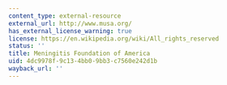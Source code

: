 ```yaml
---
content_type: external-resource
external_url: http://www.musa.org/
has_external_license_warning: true
license: https://en.wikipedia.org/wiki/All_rights_reserved
status: ''
title: Meningitis Foundation of America
uid: 4dc9978f-9c13-4bb0-9bb3-c7560e242d1b
wayback_url: ''
---
```

